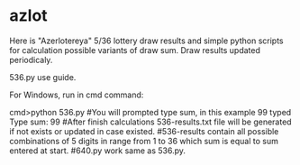 # azlot
Here is "Azerlotereya" 5/36 lottery draw results and simple python scripts for calculation possible variants of draw sum.
Draw results updated periodicaly.

536.py use guide.

For Windows, run in cmd command:

cmd>python 536.py
#You will prompted type sum,  in this example 99 typed
Type sum: 99
#After finish calculations 536-results.txt file will be generated if not exists or updated in case existed.
#536-results contain all possible combinations of 5 digits in range from 1 to 36 which sum is equal to sum entered at start.
#640.py work same as 536.py.




